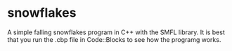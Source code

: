 # snowflakes

A simple falling snowflakes program in C++ with the SMFL library. It is best that you run the .cbp file in Code::Blocks to see how the programg works.
